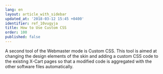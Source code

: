 ```yaml
---
lang: en
layout: article_with_sidebar
updated_at: '2018-03-12 15:45 +0400'
identifier: ref_10vugyja
title: How to Use Custom CSS
order: 100
published: false
---
```

A second tool of the Webmaster mode is Custom CSS. This tool is aimed at changing the design elements of the skin and adding a custom CSS code to the existing X-Cart pages so that a modified code is aggregated with the other software files automatically.


